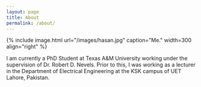```yaml
---
layout: page
title: About
permalink: /about/
---
```


{% include image.html url="/images/hasan.jpg" caption="Me." width=300 align="right" %}

I am currently a PhD Student at Texas A&M University working under the supervision of Dr. Robert D. Nevels. Prior to this, I was working as a lecturer in the Department of Electrical Engineering at the KSK campus of UET Lahore, Pakistan.
